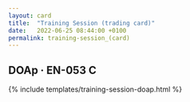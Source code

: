 ```yaml
---
layout: card
title:  "Training Session (trading card)"
date:   2022-06-25 08:44:00 +0100
permalink: training-session_(card)
---
```


## DOAp &middot; EN-053 C

{% include templates/training-session-doap.html %}